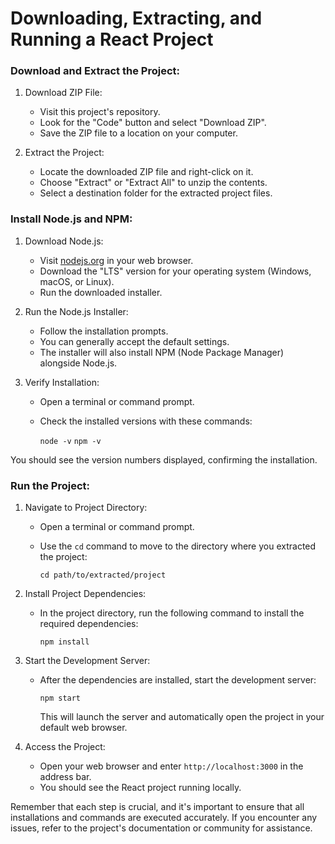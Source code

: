 # Downloading, Extracting, and Running a React Project

### Download and Extract the Project:

1. Download ZIP File:

   - Visit this project's repository.
   - Look for the "Code" button and select "Download ZIP".
   - Save the ZIP file to a location on your computer.

2. Extract the Project:

   - Locate the downloaded ZIP file and right-click on it.
   - Choose "Extract" or "Extract All" to unzip the contents.
   - Select a destination folder for the extracted project files.

### Install Node.js and NPM:

1. Download Node.js:

   - Visit [nodejs.org](https://nodejs.org/) in your web browser.
   - Download the "LTS" version for your operating system (Windows, macOS, or Linux).
   - Run the downloaded installer.

2. Run the Node.js Installer:

   - Follow the installation prompts.
   - You can generally accept the default settings.
   - The installer will also install NPM (Node Package Manager) alongside Node.js.

3. Verify Installation:

   - Open a terminal or command prompt.
   - Check the installed versions with these commands:
   
     `node -v`
     `npm -v`
     
You should see the version numbers displayed, confirming the installation.

### Run the Project:

1. Navigate to Project Directory:

   - Open a terminal or command prompt.
   - Use the `cd` command to move to the directory where you extracted the project:
   
      `cd path/to/extracted/project`
    
2. Install Project Dependencies:

   - In the project directory, run the following command to install the required dependencies:
   
      `npm install`

3. Start the Development Server:

   - After the dependencies are installed, start the development server:
   
      `npm start`
   
     This will launch the server and automatically open the project in your default web browser.

4. Access the Project:

   - Open your web browser and enter `http://localhost:3000` in the address bar.
   - You should see the React project running locally.

Remember that each step is crucial, and it's important to ensure that all installations and commands are executed accurately. If you encounter any issues, refer to the project's documentation or community for assistance.
